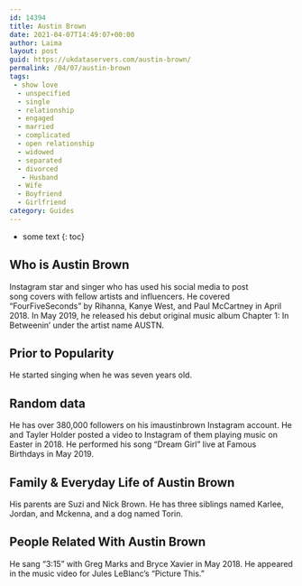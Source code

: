 ```yaml
---
id: 14394
title: Austin Brown
date: 2021-04-07T14:49:07+00:00
author: Laima
layout: post
guid: https://ukdataservers.com/austin-brown/
permalink: /04/07/austin-brown
tags:
 - show love
  - unspecified
  - single
  - relationship
  - engaged
  - married
  - complicated
  - open relationship
  - widowed
  - separated
  - divorced
   - Husband
  - Wife
  - Boyfriend
  - Girlfriend
category: Guides
---
```


* some text
{: toc}


## Who is Austin Brown
                  
                  
                  
Instagram star and singer who has used his social media to post song covers with fellow artists and influencers. He covered &#8220;FourFiveSeconds&#8221; by Rihanna, Kanye West, and Paul McCartney in April 2018. In May 2019, he released his debut original music album Chapter 1: In Betweenin&#8217; under the artist name AUSTN. 
                  
              
            
              
            
                
                
                
## Prior to Popularity
                  
                  
                  
He started singing when he was seven years old. 
                  
              
            
              
            
                
                
                
## Random data
                  
                  
                  
He has over 380,000 followers on his imaustinbrown Instagram account. He and Tayler Holder posted a video to Instagram of them playing music on Easter in 2018. He performed his song &#8220;Dream Girl&#8221; live at Famous Birthdays in May 2019. 
                  
              
            
              
            
                
                
                
## Family & Everyday Life of Austin Brown
                  
                  
                  
His parents are Suzi and Nick Brown. He has three siblings named Karlee, Jordan, and Mckenna, and a dog named Torin.
                  
              
            
              
            
                
                
                
## People Related With Austin Brown
                  
                  
                  
He sang &#8220;3:15&#8221; with Greg Marks and Bryce Xavier in May 2018. He appeared in the music video for Jules LeBlanc&#8217;s &#8220;Picture This.&#8221;
                  
              
            
              
            
                
              
            
              
              
            
            
              
            
          
          
          